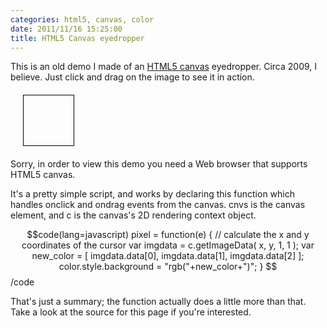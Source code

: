 ```yaml
---
categories: html5, canvas, color
date: 2011/11/16 15:25:00
title: HTML5 Canvas eyedropper
---
```


<style type="text/css"> 
    #color { height: 80px; width: 80px; margin: 20px; display: block; border: 1px solid black; }
    canvas { margin: 0 auto; }
</style> 

<script type="text/javascript"> 
 
var c;
var cnvs;
 
window.onload = function() {
 
    cnvs = document.getElementById("c");
    
    if( cnvs.getContext) { // Check for canvas support
    // DRAW FUN STUFF!  
 
        c = cnvs.getContext('2d');
        var color = document.getElementById("color");
        var colorcode = document.getElementById("colorcode");
 
        var img = new Image();
 
        img.onload = function() {
            cnvs.width = img.width;cnvs.height = img.height; // resize to fit image
            c.drawImage( img, 0, 0 );
        }
        img.src = "/img/kazoo.png";
 
        pixel = function(e) {

            // find the element's position
            var x = 0;
            var y = 0;
            var o = cnvs;
            do {
                x += o.offsetLeft;
                y += o.offsetTop;
            } while (o = o.offsetParent);

            x = e.pageX - x;
            y = e.pageY - y;
            var imgdata = c.getImageData( x, y, 1, 1 );
            var new_color = [ imgdata.data[0], imgdata.data[1], imgdata.data[2] ];
            color.style.background = "rgb("+new_color+")";
            colorcode.innerHTML = "rgb("+new_color+")";
        }
 
        cnvs.onmousedown = function(e) {
            cnvs.onmousemove = pixel; // fire pixel() while user is dragging
            cnvs.onclick = pixel; // only so it will still fire if user doesn't drag at all
        }
 
        cnvs.onmouseup = function() {
            cnvs.onmousemove = null;
        }
 
        //cnvs.onmousemove = cnvs.onclick; 
 
 
    }
 
}
 
</script> 

This is an old demo I made of an [HTML5 canvas](http://en.wikipedia.org/wiki/Canvas_element) eyedropper.  Circa 2009, I believe.  Just click and drag on the image to see it in action.

<span id="color"></span>
<span id="colorcode"></span>

<canvas id="c">Sorry, in order to view this demo you need a Web browser that supports HTML5 canvas.</canvas>

It's a pretty simple script, and works by declaring this function which handles onclick and ondrag events from the canvas.  cnvs is the canvas element, and c is the canvas's 2D rendering context object.

$$code(lang=javascript)
pixel = function(e) {
    // calculate the x and y coordinates of the cursor
    var imgdata = c.getImageData( x, y, 1, 1 );
    var new_color = [ imgdata.data[0],
                      imgdata.data[1], 
                      imgdata.data[2] ];
    color.style.background = "rgb("+new_color+")";
}
$$/code

That's just a summary; the function actually does a little more than that.  Take a look at the source for this page if you're interested.
